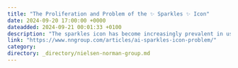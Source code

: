 ```yaml
---
title: "The Proliferation and Problem of the ✨ Sparkles ✨ Icon"
date: 2024-09-20 17:00:00 +0000
dateadded: 2024-09-21 00:01:33 +0100
description: "The sparkles icon has become increasingly prevalent in user interfaces, particularly in association with AI-driven features, but it suffers from ambiguity and lacks a standardized meaning."
link: "https://www.nngroup.com/articles/ai-sparkles-icon-problem/"
category:
directory: _directory/nielsen-norman-group.md
---
```

